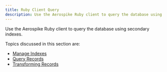 ```yaml
---
title: Ruby Client Query
description: Use the Aerospike Ruby client to query the database using secondary indexes.
---
```


Use the Aerospike Ruby client to query the database using secondary indexes.

Topics discussed in this section are:

- [Manage Indexes](/docs/client/ruby/usage/query/sindex.html)
- [Query Records](/docs/client/ruby/usage/query/query.html)
- [Transforming Records](/docs/client/ruby/usage/query/query_udf.html)
